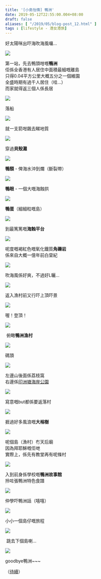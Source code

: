 ```yaml
---
title: '[小島怡情] 鴨洲'
date: 2019-05-12T22:55:00.004+08:00
draft: false
aliases: [ "/2019/05/blog-post_12.html" ]
tags : [lifestyle - 港女港旅]
---
```


好太陽咪出吓海吹海風囉…  

![](https://2.bp.blogspot.com/-u79eFLZVkrI/XNgkGZJJ9_I/AAAAAAAAJB0/8iMhmvs5_vsYdO8OkEKcsFqMN8AQS6-4gCLcBGAs/s640/IMG_20190512_103436.jpg)

第一站，先去鴨頭咁嘅**鴨洲**  
佢係全香港有人居住中面積最細嘅離島  
只得0.04平方公里大概五分之一個維園  
全盛時期有過千人居住（哇…）  
而家就得返三個人係長居  

![](https://4.bp.blogspot.com/-nNncpruN9lE/XNgkYSn4VnI/AAAAAAAAJB8/-jbJGczmFSkR1giuzgvtpXBUVLvYlDAnQCLcBGAs/s640/IMG_20190512_104248.jpg)

落船  

![](https://4.bp.blogspot.com/-IwwishV0k1s/XNgk2IWp5yI/AAAAAAAAJCE/NRcpZr2MgnIPgkbPREIuHoohpUHwe8XEACLcBGAs/s640/IMG_20190512_104809.jpg)

就一支箭咁飆去睇地質  

![](https://1.bp.blogspot.com/-0EkWOQhnfpU/XNgn-lD_-XI/AAAAAAAAJCU/PHYUurPgekEOq8jZEpKsvvJT0d-yBscVgCLcBGAs/s640/IMG_20190512_105826.jpg)

穿過**貝殼灘**  

![](https://1.bp.blogspot.com/-aoCKJ2kvx60/XNgmKhI1QPI/AAAAAAAAJCM/PB4mxVbKC6sPYwF8K2sNx33cgi9q0gYxACLcBGAs/s640/IMG_20190512_104902.jpg)

**鴨頸** - 俾海水沖到爛（斷裂帶）  

![](https://4.bp.blogspot.com/-PyGX4-RSb1o/XNgol6EdmpI/AAAAAAAAJCc/u5zyLfh83OcrX9sDoHklWwwX5VEaQhNyQCLcBGAs/s640/IMG_20190512_105049.jpg)

**鴨眼** - 一個大嘅海蝕拱  

![](https://4.bp.blogspot.com/-_ba3RXKPwRU/XNgqeNSR31I/AAAAAAAAJDM/na_s-XczXQI8rQMeMgcbmViSoBYJLuHVwCLcBGAs/s640/IMG_20190512_105025.jpg)

**鴨蛋**（細細粒嘅島）  

![](https://3.bp.blogspot.com/-J5b5LaglmHo/XNgrdjwGUrI/AAAAAAAAJDU/q8yQu6ybits4pM2W6UtEqne5iRlnJIMmACLcBGAs/s640/IMG_20190512_105320.jpg)

到最篤篤嘅**海蝕平台**  

![](https://1.bp.blogspot.com/-aLZtPOyGPk0/XNgs-Ka1ydI/AAAAAAAAJDc/Z4fHol6TDS4C0yNqcOAR0LIFxrwsJ4h0QCLcBGAs/s640/IMG_20190512_105235.jpg)

呢度嘅褐紅色嘅氧化鐵質**角礫岩**  
係來自大概一億年前白堊紀  

![](https://1.bp.blogspot.com/-BDR-pTAxz7g/XNgtVYh-BjI/AAAAAAAAJDk/NH2aSpFiaAgp2bVOx4lOcqkep6IcS-4OgCLcBGAs/s640/IMG_20190512_105540.jpg)

吹海風係好爽，不過好L曬…  

![](https://2.bp.blogspot.com/-JIiuKYVYW9s/XNgt4cD0JCI/AAAAAAAAJDs/JWtn9XsttsouSti1Xv1xI1ErPYqvhuhVACLcBGAs/s640/IMG_20190512_110459.jpg)

返入漁村前又行吓上頂吓景  

![](https://1.bp.blogspot.com/-edALNoe-gg0/XNguS6qiUII/AAAAAAAAJD8/XwWAFxZPGC8qA0qQIYm0MLJG9IYikVSpACLcBGAs/s640/IMG_20190512_110709.jpg)

喔！登頂！  

![](https://3.bp.blogspot.com/-s-6XbTJKtC8/XNguscUgP7I/AAAAAAAAJEI/GHBKx5TU7MogGJOh7UCXrQPKmzB3PDmmACLcBGAs/s640/IMG_20190512_110756.jpg)

 俯瞰**鴨洲漁村**  

![](https://3.bp.blogspot.com/-N0ynYkX_nXg/XNgusJdjbTI/AAAAAAAAJEE/WLhv8iyBO4o_ry7ga_DzxCnPHeMzLJzpACLcBGAs/s640/IMG_20190512_110813.jpg)

碼頭  

![](https://2.bp.blogspot.com/-3I2dmgKTRgo/XNgvbLvavjI/AAAAAAAAJEU/KvSPgyFfgeAIgIwglJI2w0TSn8ILL_5VACLcBGAs/s640/IMG_20190512_110853.jpg)

左邊山後面係荔枝窩  
右邊係[印洲塘海岸公園](https://www.hidie.net/2019/04/blog-post_13.html)  

![](https://3.bp.blogspot.com/-L3PTHtSgePU/XNgwCvBzgBI/AAAAAAAAJEc/IeaJ_lG7JzEHlEFDtsoFILhn9l-Rc75fgCLcBGAs/s640/IMG_20190512_111150.jpg)

寫意嘅but都係要返落村  

![](https://2.bp.blogspot.com/-9oIZfzA4qcE/XNgwzdJn7II/AAAAAAAAJEs/qft16xDsvlYTE3b62Y57zhP1D7Hre_1HACLcBGAs/s640/IMG_20190512_113847.jpg)

捱過好多風浪嘅**大榕樹**  

![](https://3.bp.blogspot.com/-1lfOSWMDOh4/XNgxSJpgAjI/AAAAAAAAJE4/lh94y64iYmM7JpA4WgLn0Stv5Kz8LdvjgCLcBGAs/s640/IMG_20190512_113740.jpg)

呢個島（漁村）冇天后廟  
因為拜耶穌嘅佢哋  
實際上，係先有教堂再有呢條村  

![](https://4.bp.blogspot.com/-QelVXoK4pO8/XNgyTG74deI/AAAAAAAAJFI/rmEm8dVrf04cM9X2n4p7NJmEXZ_pe-dsgCLcBGAs/s640/IMG_20190512_113516.jpg)

入到前身係學校嘅**鴨洲故事館**  
拎咗張鴨洲特色食譜  

![](https://4.bp.blogspot.com/-btb6Ks4B66o/XNgygyPKTRI/AAAAAAAAJFM/RJN7MnSUSesqdyRuFTfON6yhsUA2BHMGACLcBGAs/s640/IMG_20190512_113116.jpg)

仲學吓鴨洲話（嘻嘻）  

![](https://3.bp.blogspot.com/-f_7veybFcAg/XNgyTHsM36I/AAAAAAAAJFE/dxYIlgoAy8o4Vdh8mpO_eO7SCielTRrSwCLcBGAs/s640/IMG_20190512_114445.jpg)

小小一個島仔嘅旅程  

![](https://2.bp.blogspot.com/-MuXI5vZTvTk/XNgzAsppgyI/AAAAAAAAJFg/-YNYUS2ZdRU9B1pyX2qwePNOBqKnLZhsACLcBGAs/s640/IMG_20190512_114424.jpg)

 跳去下個島喇…  

![](https://2.bp.blogspot.com/-5v45mYi37DU/XNgzAfV1CWI/AAAAAAAAJFc/cEt6rBCRgkcUsQwUhRH3riiOtv8rWuhUQCLcBGAs/s640/IMG_20190512_114430.jpg)

goodbye鴨洲~~~  
  
  
（[待續](https://hidie.net/kato/)）